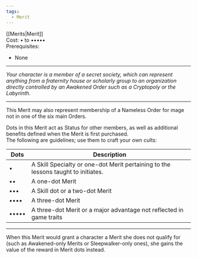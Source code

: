 ```yaml
---
tags:
  - Merit
---
```


[[Merits|Merit]]\
Cost: • to •••••\
Prerequisites:
- None

---

_Your character is a member of a secret society, which can represent anything from a fraternity house or scholarly group to an organization directly controlled by an Awakened Order such as a Cryptopoly or the Labyrinth._

---

This Merit may also represent membership of a Nameless Order for mage not in one of the six main Orders.

Dots in this Merit act as Status for other members, as well as additional benefits defined when the Merit is first purchased.\
The following are guidelines; use them to craft your own cults:

| Dots  | Description                                                                       |
| ----- | --------------------------------------------------------------------------------- |
| •     | A Skill Specialty or one-dot Merit pertaining to the lessons taught to initiates. |
| ••    | A one-dot Merit                                                                   |
| •••   | A Skill dot or a two-dot Merit                                                    |
| ••••  | A three-dot Merit                                                                 |
| ••••• | A three-dot Merit or a major advantage not reflected in game traits               |

---

When this Merit would grant a character a Merit she does not qualify for (such as Awakened-only Merits or Sleepwalker-only ones), she gains the value of the reward in Merit dots instead.